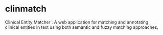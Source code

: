 # clinmatch
Clinical Entity Matcher : A web application for matching and annotating clinical entities in text using both semantic and fuzzy matching approaches.
